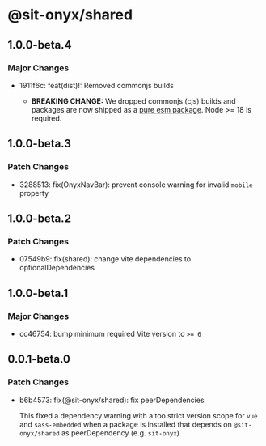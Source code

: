 # @sit-onyx/shared

## 1.0.0-beta.4

### Major Changes

- 1911f6c: feat(dist)!: Removed commonjs builds

  - **BREAKING CHANGE:** We dropped commonjs (cjs) builds and packages are now shipped as a [pure esm package](https://gist.github.com/sindresorhus/a39789f98801d908bbc7ff3ecc99d99c#pure-esm-package). Node >= 18 is required.

## 1.0.0-beta.3

### Patch Changes

- 3288513: fix(OnyxNavBar): prevent console warning for invalid `mobile` property

## 1.0.0-beta.2

### Patch Changes

- 07549b9: fix(shared): change vite dependencies to optionalDependencies

## 1.0.0-beta.1

### Major Changes

- cc46754: bump minimum required Vite version to `>= 6`

## 0.0.1-beta.0

### Patch Changes

- b6b4573: fix(@sit-onyx/shared): fix peerDependencies

  This fixed a dependency warning with a too strict version scope for `vue` and `sass-embedded` when a package is installed that depends on `@sit-onyx/shared` as peerDependency (e.g. `sit-onyx`)
